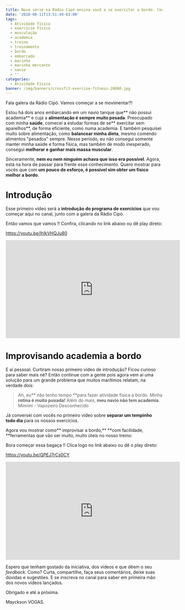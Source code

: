 ```yaml
---
title: Nova série na Rádio Cipó ensina você a se exercitar a bordo. Confira!
date: '2018-08-11T13:51:49-03:00'
tags:
  - Atividade física
  - exercício físico
  - musculação
  - academia
  - treino
  - treinamento
  - bordo
  - embarcado
  - marinha
  - marinha mercante
  - navio
  - ''
categories:
  - Atividade Física
banner: /img/banners/crossfit-exercise-fitness-28080.jpg
---
```

Fala galera da Rádio Cipó. Vamos começar a se movimentar?!

Estou há dois anos embarcando em um navio tanque que** não possui academia** e cuja a **alimentação é sempre muito pesada**. Preocupado com minha **saúde**, comecei a estudar formas de se** exercitar sem aparelhos**, de forma eficiente, como numa academia. E também pesquisei muito sobre alimentação, como **balancear minha dieta**, mesmo comendo alimentos "pesados" sempre. Nesse período, eu não consegui somente manter minha saúde e forma física, mas também de modo inesperado, consegui **melhorar e ganhar mais massa muscular**.

Sinceramente, **nem eu nem ninguém achava que isso era possível**. Agora, está na hora de passar para frente esse conhecimento. Quero mostrar para vocês que com **um pouco de esforço, é possível sim obter um físico melhor a bordo**.

# Introdução

Esse primeiro vídeo será a **introdução do programa de exercícios** que vou começar aqui no canal, junto com a galera da Rádio Cipó.

Então vamos que vamos !!
 Confira, clicando no link abaixo ou dê play direto:

[https://youtu.be/lhlkVHQJu80
](https://youtu.be/lhlkVHQJu80)

<iframe width="560" height="315" src="https://www.youtube.com/embed/lhlkVHQJu80" frameborder="0" allow="autoplay; encrypted-media" allowfullscreen></iframe>

# Improvisando academia a bordo

E aí pessoal. Curtiram nosso primeiro vídeo de introdução? Ficou curioso para saber mais né? Então continue com a gente pois agora vem aí uma solução para um grande problema que muitos marítimos relatam, na verdade dois:

> Ah, eu** não tenho tempo **para fazer atividade física a bordo. Minha **rotina é muito puxada!** Além do mais, **meu navio não tem academia**. Mimimi - Vapozeiro Desconhecido

Já conversei com vocês no primeiro vídeo sobre **separar um tempinho todo dia** para os nossos exercícios.

Agora vou mostrar como** improvisar a bordo,** **com facilidade, **ferramentas que vão ser muito, muito úteis no nosso treino:

Bora começar essa bagaça !!
 Clica logo no link abaixo ou dê o play direto:

[https://youtu.be/QPEJ7rCs0CY
](https://youtu.be/QPEJ7rCs0CY)

<iframe width="560" height="315" src="https://www.youtube.com/embed/QPEJ7rCs0CY" frameborder="0" allow="autoplay; encrypted-media" allowfullscreen></iframe>

Espero que tenham gostado da iniciativa, dos vídeos e que dêem o seu _feedback_. Como? Curta, compartilhe, faça seus comentários, deixe suas dúvidas e sugestões. E se inscreva no canal para saber em primeira mão dos novos vídeos lançados.

Obrigado e até a próxima.

Mayckson VOGAS.
